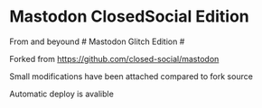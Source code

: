 #  Mastodon ClosedSocial Edition  #

From and beyound #  Mastodon Glitch Edition  #



Forked from https://github.com/closed-social/mastodon

Small modifications have been attached compared to fork source

Automatic deploy is avalible

